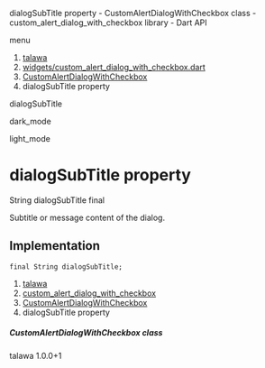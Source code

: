 




dialogSubTitle property - CustomAlertDialogWithCheckbox class - custom\_alert\_dialog\_with\_checkbox library - Dart API







menu

1. [talawa](../../index.html)
2. [widgets/custom\_alert\_dialog\_with\_checkbox.dart](../../widgets_custom_alert_dialog_with_checkbox/widgets_custom_alert_dialog_with_checkbox-library.html)
3. [CustomAlertDialogWithCheckbox](../../widgets_custom_alert_dialog_with_checkbox/CustomAlertDialogWithCheckbox-class.html)
4. dialogSubTitle property

dialogSubTitle


dark\_mode

light\_mode




# dialogSubTitle property


String
dialogSubTitle
final

Subtitle or message content of the dialog.


## Implementation

```
final String dialogSubTitle;
```

 


1. [talawa](../../index.html)
2. [custom\_alert\_dialog\_with\_checkbox](../../widgets_custom_alert_dialog_with_checkbox/widgets_custom_alert_dialog_with_checkbox-library.html)
3. [CustomAlertDialogWithCheckbox](../../widgets_custom_alert_dialog_with_checkbox/CustomAlertDialogWithCheckbox-class.html)
4. dialogSubTitle property

##### CustomAlertDialogWithCheckbox class





talawa
1.0.0+1






